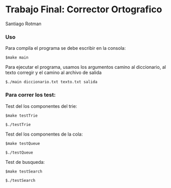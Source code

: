 # Trabajo Final: Corrector Ortografico

Santiago Rotman
### Uso
Para compila el programa se debe escribir en la consola:
```
$make main
```
Para ejecutar el programa, usamos los argumentos camino al diccionario, al texto corregir y el camino al archivo de salida
```
$./main diccionario.txt texto.txt salida
```


### Para correr los test:
Test del los componentes del trie:
```
$make testTrie
```
```
$./testTrie
```
Test del los componentes de la cola:
```
$make testQueue
```
```
$./testQueue
```
Test de busqueda:
```
$make testSearch
```
```
$./testSearch
```
